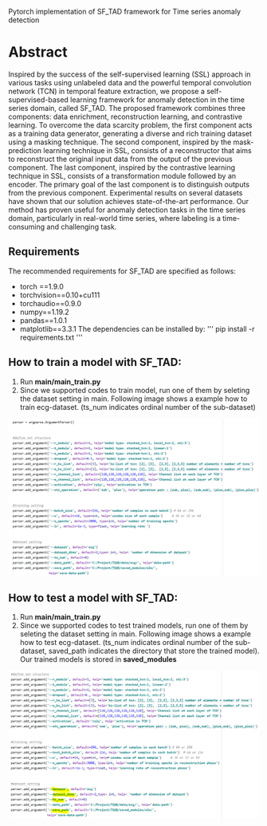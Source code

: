 Pytorch implementation of SF_TAD framework for Time series anomaly detection

# Abstract

Inspired by the success of the self-supervised learning (SSL) approach in various tasks using unlabeled data and the powerful temporal convolution network (TCN) in temporal feature extraction, we propose a self-supervised-based learning framework for anomaly detection in the time series domain, called SF_TAD. The proposed framework combines three components: data enrichment, reconstruction learning, and contrastive learning. To overcome the data scarcity problem, the first component acts as a training data generator, generating a diverse and rich training dataset using a masking technique. The second component, inspired by the mask-prediction learning technique in SSL, consists of a reconstructor that aims to reconstruct the original input data from the output of the previous component. The last component, inspired by the contrastive learning technique in SSL, consists of a transformation module followed by an encoder. The primary goal of the last component is to distinguish outputs from the previous component. Experimental results on several datasets have shown that our solution achieves state-of-the-art performance. Our method has proven useful for anomaly detection tasks in the time series domain, particularly in real-world time series, where labeling is a time-consuming and challenging task.

## Requirements
The recommended requirements for SF_TAD are specified as follows:
- torch ==1.9.0
- torchvision==0.10+cu111
- torchaudio==0.9.0
- numpy==1.19.2
- pandas==1.0.1
- matplotlib==3.3.1
The dependencies can be installed by:
'''
pip install -r requirements.txt
'''

## How to train a model with SF_TAD:
1. Run **main/main_train.py**
2. Since we supported codes to train model, run one of them by seleting the dataset setting in main. Following image shows a example how to train ecg-dataset. (ts_num indicates ordinal number of the sub-dataset)
<p align="center">
  <img src="image/train_example.PNG" width = "650" title="training dataset ECG-A">
</p>

## How to test a model with SF_TAD:
1. Run **main/main_train.py**
2. Since we supported codes to test trained models, run one of them by seleting the dataset setting in main. Following image shows a example how to test ecg-dataset. (ts_num indicates ordinal number of the sub-dataset, saved_path indicates the directory that store the trained model). Our trained models is stored in **saved_modules** 
<p align="center">
  <img src="image/test_example.PNG" width = "650" title="training dataset ECG-A">
</p>
